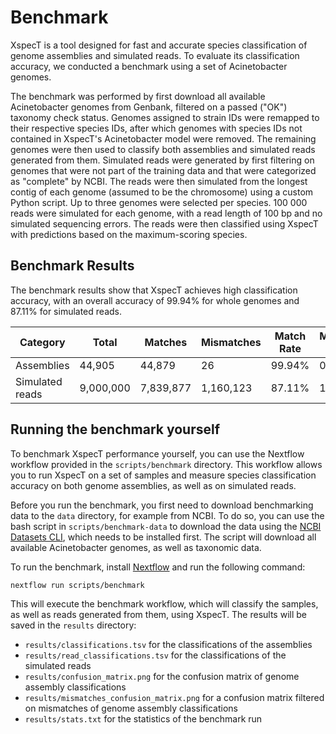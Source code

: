 # Benchmark

XspecT is a tool designed for fast and accurate species classification of genome assemblies and simulated reads. To evaluate its classification accuracy, we conducted a benchmark using a set of Acinetobacter genomes.

The benchmark was performed by first download all available Acinetobacter genomes from Genbank, filtered on a passed ("OK") taxonomy check status. Genomes assigned to strain IDs were remapped to their respective species IDs, after which genomes with species IDs not contained in XspecT's Acinetobacter model were removed. The remaining genomes were then used to classify both assemblies and simulated reads generated from them. Simulated reads were generated by first filtering on genomes that were not part of the training data and that were categorized as "complete" by NCBI. The reads were then simulated from the longest contig of each genome (assumed to be the chromosome) using a custom Python script. Up to three genomes were selected per species. 100 000 reads were simulated for each genome, with a read length of 100 bp and no simulated sequencing errors. The reads were then classified using XspecT with predictions based on the maximum-scoring species.

## Benchmark Results

The benchmark results show that XspecT achieves high classification accuracy, with an overall accuracy of 99.94% for whole genomes and  87.11% for simulated reads.

| Category          | Total    | Matches  | Mismatches | Match Rate | Mismatch Rate |
|-------------------|----------|----------|------------|------------|---------------|
| Assemblies        | 44,905   | 44,879   | 26         | 99.94%     | 0.06%         |
| Simulated reads   | 9,000,000| 7,839,877| 1,160,123  | 87.11%     | 12.89%        |

## Running the benchmark yourself

To benchmark XspecT performance yourself, you can use the Nextflow workflow provided in the `scripts/benchmark` directory. This workflow allows you to run XspecT on a set of samples and measure species classification accuracy on both genome assemblies, as well as on simulated reads.

Before you run the benchmark, you first need to download benchmarking data to the `data` directory, for example from NCBI. To do so, you can use the bash script in `scripts/benchmark-data` to download the data using the [NCBI Datasets CLI](https://www.ncbi.nlm.nih.gov/datasets/docs/v2/command-line-tools/download-and-install/), which needs to be installed first. The script will download all available Acinetobacter genomes, as well as taxonomic data.

To run the benchmark, install [Nextflow](https://www.nextflow.io/docs/latest/install.html) and run the following command:

```bash
nextflow run scripts/benchmark
```

This will execute the benchmark workflow, which will classify the samples, as well as reads generated from them, using XspecT. The results will be saved in the `results` directory:

- `results/classifications.tsv` for the classifications of the assemblies
- `results/read_classifications.tsv` for the classifications of the simulated reads
- `results/confusion_matrix.png` for the confusion matrix of genome assembly classifications
- `results/mismatches_confusion_matrix.png` for a confusion matrix filtered on mismatches of genome assembly classifications
- `results/stats.txt` for the statistics of the benchmark run